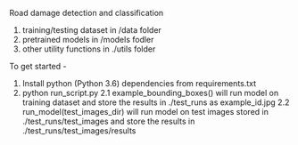 Road damage detection and classification 

1. training/testing dataset in /data folder
2. pretrained models in /models fodler
3. other utility functions in ./utils folder

To get started - 

1. Install python (Python 3.6) dependencies from requirements.txt
2. python run_script.py
	2.1 example_bounding_boxes() will run model on training dataset and store the results in ./test_runs as example_id.jpg
	2.2 run_model(test_images_dir) will run model on test images stored in ./test_runs/test_images and store the results in ./test_runs/test_images/results






